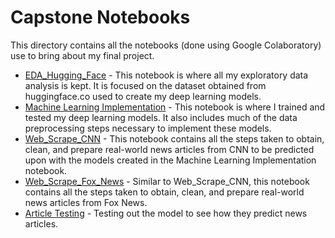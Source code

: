 # **Capstone Notebooks**

This directory contains all the notebooks (done using Google Colaboratory) use to bring about my final project.


- [EDA_Hugging_Face](https://github.com/skbetz54/Samuel_DATA606/blob/main/Notebooks/EDA_Hugging_Face.ipynb) - This notebook is where all my exploratory data analysis is kept. It is focused on the dataset obtained from huggingface.co used to create my deep learning models. 
- [Machine Learning Implementation](https://github.com/skbetz54/Samuel_DATA606/blob/main/Notebooks/Machine_Learning_Implementation.ipynb) - This notebook is where I trained and tested my deep learning models. It also includes much of the data preprocessing steps necessary to implement these models. 
- [Web_Scrape_CNN](https://github.com/skbetz54/Samuel_DATA606/blob/main/Notebooks/Web_Scrape_CNN.ipynb) - This notebook contains all the steps taken to obtain, clean, and prepare real-world news articles from CNN to be predicted upon with the models created in the Machine Learning Implementation notebook.
- [Web_Scrape_Fox_News](https://github.com/skbetz54/Samuel_DATA606/blob/main/Notebooks/Web_Scrape_Fox_News.ipynb) - Similar to Web_Scrape_CNN, this notebook contains all the steps taken to obtain, clean, and prepare real-world news articles from Fox News.
- [Article Testing](https://github.com/skbetz54/Samuel_DATA606/blob/main/Notebooks/Articles_Testing.ipynb) - Testing out the model to see how they predict news articles.
